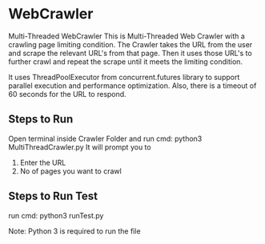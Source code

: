 # WebCrawler
Multi-Threaded WebCrawler
This is Multi-Threaded Web Crawler with a crawling page limiting condition.
The Crawler takes the URL from the user and scrape the relevant URL's from that page. Then it uses those URL's to further crawl and repeat the scrape until it meets the limiting condition.

It uses ThreadPoolExecutor from concurrent.futures library to support parallel execution and performance optimization.
Also, there is a timeout of 60 seconds for the URL to respond.

## Steps to Run
Open terminal inside Crawler Folder and run cmd: python3 MultiThreadCrawler.py
It will prompt you to 
1. Enter the URL
2. No of pages you want to crawl

## Steps to Run Test
run cmd: python3 runTest.py

Note: Python 3 is required to run the file
